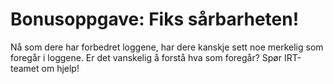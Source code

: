 # Bonusoppgave: Fiks sårbarheten!

Nå som dere har forbedret loggene, har dere kanskje sett noe merkelig som
foregår i loggene. Er det vanskelig å forstå hva som foregår? Spør IRT-teamet
om hjelp!



